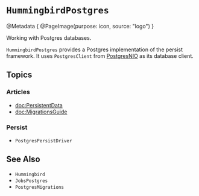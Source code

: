 # ``HummingbirdPostgres``

@Metadata {
    @PageImage(purpose: icon, source: "logo")
}

Working with Postgres databases.

`HummingbirdPostgres` provides a Postgres implementation of the persist framework. It uses `PostgresClient` from [PostgresNIO](https://github.com/vapor/postgres-nio) as its database client.

## Topics

### Articles

- <doc:PersistentData>
- <doc:MigrationsGuide>

### Persist

- ``PostgresPersistDriver``

## See Also

- ``Hummingbird``
- ``JobsPostgres``
- ``PostgresMigrations``

